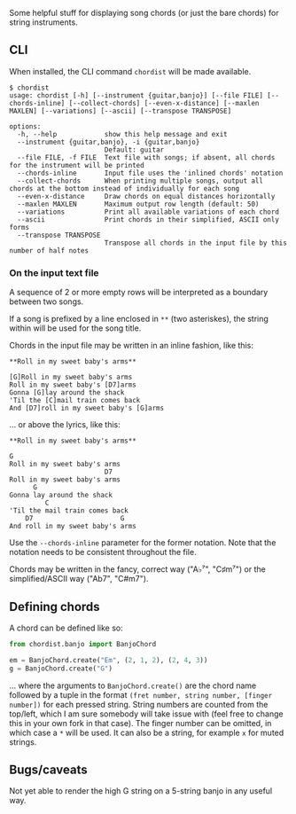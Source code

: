 Some helpful stuff for displaying song chords (or just the bare chords) for string instruments.

## CLI

When installed, the CLI command `chordist` will be made available.

```shell
$ chordist
usage: chordist [-h] [--instrument {guitar,banjo}] [--file FILE] [--chords-inline] [--collect-chords] [--even-x-distance] [--maxlen MAXLEN] [--variations] [--ascii] [--transpose TRANSPOSE]

options:
  -h, --help            show this help message and exit
  --instrument {guitar,banjo}, -i {guitar,banjo}
                        Default: guitar
  --file FILE, -f FILE  Text file with songs; if absent, all chords for the instrument will be printed
  --chords-inline       Input file uses the 'inlined chords' notation
  --collect-chords      When printing multiple songs, output all chords at the bottom instead of individually for each song
  --even-x-distance     Draw chords on equal distances horizontally
  --maxlen MAXLEN       Maximum output row length (default: 50)
  --variations          Print all available variations of each chord
  --ascii               Print chords in their simplified, ASCII only forms
  --transpose TRANSPOSE
                        Transpose all chords in the input file by this number of half notes
```

### On the input text file

A sequence of 2 or more empty rows will be interpreted as a boundary between two songs.

If a song is prefixed by a line enclosed in `**` (two asteriskes), the string within will be used for the song title.

Chords in the input file may be written in an inline fashion, like this:

```
**Roll in my sweet baby's arms**

[G]Roll in my sweet baby's arms
Roll in my sweet baby's [D7]arms
Gonna [G]lay around the shack
'Til the [C]mail train comes back
And [D7]roll in my sweet baby's [G]arms
```
... or above the lyrics, like this:

```
**Roll in my sweet baby's arms**

G
Roll in my sweet baby's arms
                        D7
Roll in my sweet baby's arms
      G
Gonna lay around the shack
         C
'Til the mail train comes back
    D7                      G
And roll in my sweet baby's arms
```
Use the `--chords-inline` parameter for the former notation. Note that the notation needs to be consistent throughout the file.

Chords may be written in the fancy, correct way ("A♭⁷", "C♯m⁷") or the simplified/ASCII way ("Ab7", "C#m7").

## Defining chords

A chord can be defined like so:

```python
from chordist.banjo import BanjoChord

em = BanjoChord.create("Em", (2, 1, 2), (2, 4, 3))
g = BanjoChord.create("G")
```

... where the arguments to `BanjoChord.create()` are the chord name followed by a tuple in the format `(fret number, string number, [finger number])` for each pressed string. String numbers are counted from the top/left, which I am sure somebody will take issue with (feel free to change this in your own fork in that case). The finger number can be omitted, in which case a `*` will be used. It can also be a string, for example `x` for muted strings.

## Bugs/caveats

Not yet able to render the high G string on a 5-string banjo in any useful way.
